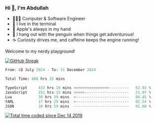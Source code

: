 <h3>Hi 👋, I'm Abdullah</h3>

- 👨🏻‍💻 Computer & Software Engineer
- 🖤 I live in the terminal
- 🍎 Apple's always in my hand
- 🐧 I hang out with the penguin when things get adventurous!
- ☕ Curiosity drives me, and caffeine keeps the engine running!

Welcome to my nerdy playground!

[![GitHub Streak](https://streak-stats.demolab.com?user=al3bad&theme=transparent&date_format=j%20M%5B%20Y%5D)](https://git.io/streak-stats)

<!--START_SECTION:waka-->

```python
From: 02 July 2024 - To: 31 December 2024

Total Time: 686 hrs 35 mins

TypeScript     433 hrs 19 mins >>>>>>>>>>>>>>>>---------   62.93 %
JavaScript     151 hrs 15 mins >>>>>--------------------   21.97 %
Lua            30 hrs 39 mins  >------------------------   04.45 %
YAML           17 hrs 29 mins  >------------------------   02.54 %
JSON           10 hrs 59 mins  -------------------------   01.60 %
```

<!--END_SECTION:waka-->

<p>
  <a href="https://wakatime.com/@ce2a2aac-0d6b-4d65-b864-8a4bcaf12967"><img src="https://wakatime.com/badge/user/ce2a2aac-0d6b-4d65-b864-8a4bcaf12967.svg" alt="Total time coded since Dec 14 2019" /></a>
</p>
